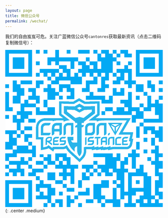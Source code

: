 ```yaml
---
layout: page
title: 微信公众号
permalink: /wechat/
---
```


我们的自由岌岌可危。关注广蓝微信公众号`cantonres`获取最新资讯（点击二维码复制微信号）：

<div id="note-copied" class="note" style="display: none;">
复制成功！现在打开微信，点击右上角的搜索按钮，粘贴我们的微信号来关注我们吧！
</div>

<div id="note-manual" class="note" style="display: none;">
轻点复制键，打开微信，粘贴搜索我们的微信号来关注我们吧！
</div>

<div id="qr" data-clipboard-text="cantonres">

![二维码](/assets/wechat.qr.png){: .center .medium}

</div>

<script src="/assets/clipboard.min.js"></script>
<script>
var clipboard = new Clipboard( '#qr' );
clipboard.on( "success", function( e ) {
	document.getElementById( "note-copied" ).style.display = "";
} );
clipboard.on( "error", function( e ) {
	document.getElementById( "note-manual" ).style.display = "";
} );

</script>
